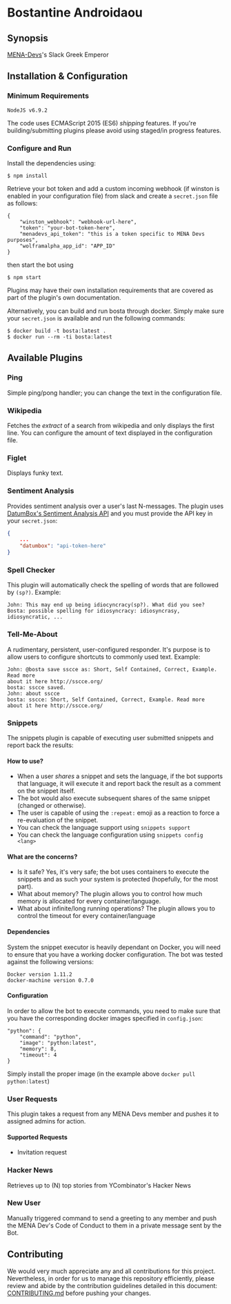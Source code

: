 # Bostantine Androidaou

## Synopsis

[MENA-Devs](http://mena-devs.com)'s Slack Greek Emperor

## Installation & Configuration

### Minimum Requirements

```
NodeJS v6.9.2
```

The code uses ECMAScript 2015 (ES6) *shipping* features. If you're
building/submitting plugins please avoid using staged/in progress features.

### Configure and Run

Install the dependencies using:

```
$ npm install
```

Retrieve your bot token and add a custom incoming webhook (if winston is enabled in your configuration file) from slack and create a `secret.json` file as follows:

```
{
    "winston_webhook": "webhook-url-here",
    "token": "your-bot-token-here",
    "menadevs_api_token": "this is a token specific to MENA Devs purposes",
    "wolframalpha_app_id": "APP_ID"
}
```

then start the bot using

```
$ npm start
```

Plugins may have their own installation requirements that are covered as part
of the plugin's own documentation.

Alternatively, you can build and run bosta through docker. Simply make sure your `secret.json` is available and run the following commands:

```
$ docker build -t bosta:latest .
$ docker run --rm -ti bosta:latest
```

## Available Plugins

### Ping

Simple ping/pong handler; you can change the text in the configuration file.

### Wikipedia

Fetches the _extract_ of a search from wikipedia and only displays the first
line. You can configure the amount of text displayed in the configuration file.

### Figlet

Displays funky text.

### Sentiment Analysis

Provides sentiment analysis over a user's last N-messages. The plugin uses
[DatumBox's Sentiment Analysis API](http://www.datumbox.com/api-sandbox/#!/Document-Classification/SentimentAnalysis_post_0)
 and you must provide the API key in your `secret.json`:

```json
{
    ...
    "datumbox": "api-token-here"
}
```

### Spell Checker

This plugin will automatically check the spelling of words that are followed
by `(sp?)`. Example:

```
John: This may end up being idiocyncracy(sp?). What did you see?
Bosta: possible spelling for idiosyncracy: idiosyncrasy, idiosyncratic, ...
```

### Tell-Me-About

A rudimentary, persistent, user-configured responder. It's purpose is to allow
users to configure shortcuts to commonly used text. Example:

```
John: @bosta save sscce as: Short, Self Contained, Correct, Example. Read more
about it here http://sscce.org/
bosta: sscce saved.
John: about sscce
bosta: sscce: Short, Self Contained, Correct, Example. Read more
about it here http://sscce.org/
```

### Snippets

The snippets plugin is capable of executing user submitted snippets and report
back the results:

#### How to use?

- When a user _shares_ a snippet and sets the language, if the bot supports
that language, it will execute it and report back the result as a comment on
the snippet itself.
- The bot would also execute subsequent shares of the same snippet (changed or
otherwise).
- The user is capable of using the `:repeat:` emoji as a reaction to force a
re-evaluation of the snippet.
- You can check the language support using `snippets support`
- You can check the language configuration using `snippets config <lang>`

#### What are the concerns?

- Is it safe? Yes, it's very safe; the bot uses containers to execute the
snippets and as such your system is protected (hopefully, for the most part).
- What about memory? The plugin allows you to control how much memory is
allocated for every container/language.
- What about infinite/long running operations? The plugin allows you to control
the timeout for every container/language

#### Dependencies

System the snippet executor is heavily dependant on Docker, you will need to
ensure that you have a working docker configuration. The bot was tested against
the following versions:

```
Docker version 1.11.2
docker-machine version 0.7.0
```

#### Configuration

In order to allow the bot to execute commands, you need to make sure that you
have the corresponding docker images specified in `config.json`:

```
"python": {
    "command": "python",
    "image": "python:latest",
    "memory": 8,
    "timeout": 4
}
```

Simply install the proper image (in the example above `docker pull python:latest`)

### User Requests

This plugin takes a request from any MENA Devs member and pushes it to assigned admins for action.

#### Supported Requests

- Invitation request

### Hacker News

Retrieves up to (N) top stories from YCombinator's Hacker News

### New User

Manually triggered command to send a greeting to any member and push the MENA Dev's Code of Conduct to them in a private message sent by the Bot.

## Contributing

We would very much appreciate any and all contributions for this project. Nevertheless, in order for us to manage this repository efficiently, please review and abide by the contribution guidelines detailed in this document: [CONTRIBUTING.md](https://github.com/mena-devs/slack_data_collector/blob/master/CONTRIBUTING.md) before pushing your changes.
